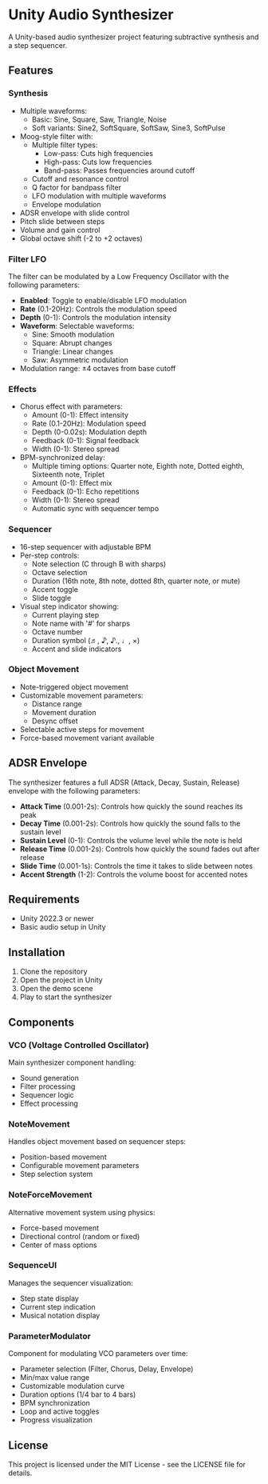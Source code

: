 # Unity Audio Synthesizer

A Unity-based audio synthesizer project featuring subtractive synthesis and a step sequencer.

## Features

### Synthesis
- Multiple waveforms:
  - Basic: Sine, Square, Saw, Triangle, Noise
  - Soft variants: Sine2, SoftSquare, SoftSaw, Sine3, SoftPulse
- Moog-style filter with:
  - Multiple filter types:
    - Low-pass: Cuts high frequencies
    - High-pass: Cuts low frequencies
    - Band-pass: Passes frequencies around cutoff
  - Cutoff and resonance control
  - Q factor for bandpass filter
  - LFO modulation with multiple waveforms
  - Envelope modulation
- ADSR envelope with slide control
- Pitch slide between steps
- Volume and gain control
- Global octave shift (-2 to +2 octaves)

### Filter LFO
The filter can be modulated by a Low Frequency Oscillator with the following parameters:
- **Enabled**: Toggle to enable/disable LFO modulation
- **Rate** (0.1-20Hz): Controls the modulation speed
- **Depth** (0-1): Controls the modulation intensity
- **Waveform**: Selectable waveforms:
  - Sine: Smooth modulation
  - Square: Abrupt changes
  - Triangle: Linear changes
  - Saw: Asymmetric modulation
- Modulation range: ±4 octaves from base cutoff

### Effects
- Chorus effect with parameters:
  - Amount (0-1): Effect intensity
  - Rate (0.1-20Hz): Modulation speed
  - Depth (0-0.02s): Modulation depth
  - Feedback (0-1): Signal feedback
  - Width (0-1): Stereo spread
- BPM-synchronized delay:
  - Multiple timing options: Quarter note, Eighth note, Dotted eighth, Sixteenth note, Triplet
  - Amount (0-1): Effect mix
  - Feedback (0-1): Echo repetitions
  - Width (0-1): Stereo spread
  - Automatic sync with sequencer tempo

### Sequencer
- 16-step sequencer with adjustable BPM
- Per-step controls:
  - Note selection (C through B with sharps)
  - Octave selection
  - Duration (16th note, 8th note, dotted 8th, quarter note, or mute)
  - Accent toggle
  - Slide toggle
- Visual step indicator showing:
  - Current playing step
  - Note name with '#' for sharps
  - Octave number
  - Duration symbol (♬, ♪, ♪., ♩, ×)
  - Accent and slide indicators

### Object Movement
- Note-triggered object movement
- Customizable movement parameters:
  - Distance range
  - Movement duration
  - Desync offset
- Selectable active steps for movement
- Force-based movement variant available

## ADSR Envelope

The synthesizer features a full ADSR (Attack, Decay, Sustain, Release) envelope with the following parameters:

- **Attack Time** (0.001-2s): Controls how quickly the sound reaches its peak
- **Decay Time** (0.001-2s): Controls how quickly the sound falls to the sustain level
- **Sustain Level** (0-1): Controls the volume level while the note is held
- **Release Time** (0.001-2s): Controls how quickly the sound fades out after release
- **Slide Time** (0.001-1s): Controls the time it takes to slide between notes
- **Accent Strength** (1-2): Controls the volume boost for accented notes

## Requirements
- Unity 2022.3 or newer
- Basic audio setup in Unity

## Installation
1. Clone the repository
2. Open the project in Unity
3. Open the demo scene
4. Play to start the synthesizer

## Components

### VCO (Voltage Controlled Oscillator)
Main synthesizer component handling:
- Sound generation
- Filter processing
- Sequencer logic
- Effect processing

### NoteMovement
Handles object movement based on sequencer steps:
- Position-based movement
- Configurable movement parameters
- Step selection system

### NoteForceMovement
Alternative movement system using physics:
- Force-based movement
- Directional control (random or fixed)
- Center of mass options

### SequenceUI
Manages the sequencer visualization:
- Step state display
- Current step indication
- Musical notation display

### ParameterModulator
Component for modulating VCO parameters over time:
- Parameter selection (Filter, Chorus, Delay, Envelope)
- Min/max value range
- Customizable modulation curve
- Duration options (1/4 bar to 4 bars)
- BPM synchronization
- Loop and active toggles
- Progress visualization

## License
This project is licensed under the MIT License - see the LICENSE file for details. 
